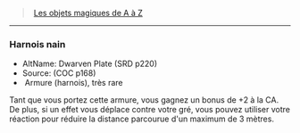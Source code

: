 ﻿---
!MagicItem
Type: Armure (harnois)
Rarity: très rare
Id: magicitems_az_hd.md#harnois-nain
ParentLink: magicitems_az_hd.md#les-objets-magiques-de-a-à-z
Name: Harnois nain
ParentName: Les objets magiques de A à Z
NameLevel: 3
AltName: Dwarven Plate (SRD p220)
Source: (COC p168)
Attributes:
  Name: Harnois nain
  Markdown: >+
    ### <!--Name-->Harnois nain<!--/Name-->


    - AltName: <!--AltName-->Dwarven Plate (SRD p220)<!--/AltName-->

    - Source: <!--Source-->(COC p168)<!--/Source-->

    -  <!--Type-->Armure (harnois)<!--/Type-->, <!--Rarity-->très rare<!--/Rarity-->


    Tant que vous portez cette armure, vous gagnez un bonus de +2 à la CA. De plus, si un effet vous déplace contre votre gré, vous pouvez utiliser votre réaction pour réduire la distance parcourue d'un maximum de 3 mètres.

  AltName: Dwarven Plate (SRD p220)
  Source: (COC p168)
  Type: Armure (harnois)
  Rarity: très rare
AttributesDictionary: >+
  Name: Harnois nain

  Markdown: >+

    ### <!--Name-->Harnois nain<!--/Name-->





    - AltName: <!--AltName-->Dwarven Plate (SRD p220)<!--/AltName-->



    - Source: <!--Source-->(COC p168)<!--/Source-->



    -  <!--Type-->Armure (harnois)<!--/Type-->, <!--Rarity-->très rare<!--/Rarity-->





    Tant que vous portez cette armure, vous gagnez un bonus de +2 à la CA. De plus, si un effet vous déplace contre votre gré, vous pouvez utiliser votre réaction pour réduire la distance parcourue d'un maximum de 3 mètres.



  AltName: Dwarven Plate (SRD p220)

  Source: (COC p168)

  Type: Armure (harnois)

  Rarity: très rare

---
> [Les objets magiques de A à Z](hd_magicitems_az_les_objets_magiques_de_a_a_z.md)

---

### Harnois nain

- AltName: Dwarven Plate (SRD p220)
- Source: (COC p168)
-  Armure (harnois), très rare

Tant que vous portez cette armure, vous gagnez un bonus de +2 à la CA. De plus, si un effet vous déplace contre votre gré, vous pouvez utiliser votre réaction pour réduire la distance parcourue d'un maximum de 3 mètres.

